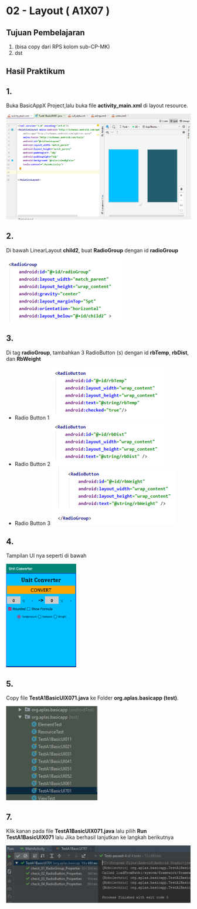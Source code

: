 # 02 - Layout ( A1X07 )


## Tujuan Pembelajaran

1. (bisa copy dari RPS kolom sub-CP-MK)
2. dst

## Hasil Praktikum 

## 1.
Buka BasicAppX Project,lalu 
buka file **activity_main.xml** di layout resource.

![Teks alternatif](img/A1X03/1.PNG)

## 2. 
Di bawah LinearLayout **child2**, buat **RadioGroup** dengan id **radioGroup**

![Teks alternatif](img/A1X07/1.PNG)


## 3.
Di tag **radioGroup**, tambahkan 3 RadioButton (s) dengan id **rbTemp**, **rbDist**, dan **RbWeight**

* Radio Button 1
![Teks alternatif](img/A1X07/2.PNG)
* Radio Button 2
![Teks alternatif](img/A1X07/3.PNG)
* Radio Button 3
![Teks alternatif](img/A1X07/4.PNG)

## 4. 
Tampilan UI nya seperti di bawah

![Teks alternatif](img/A1X07/5.PNG)

## 5. 
Copy file **TestA1BasicUIX071.java** ke Folder **org.aplas.basicapp (test)**.

![Teks alternatif](img/A1X07/6.PNG)


## 7. 
Klik kanan pada file **TestA1BasicUIX071.java** lalu pilih **Run TestA1BasicUIX071** lalu Jika berhasil lanjutkan ke langkah berikutnya 

![Teks alternatif](img/A1X07/7.PNG)